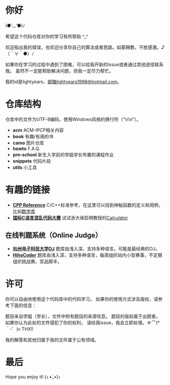 # 你好

(●’◡’●)ﾉ 

希望这个代码仓库对你的学习有所帮助 ^_^

欢迎指出我的错误，也欢迎分享你自己的算法或者思路。如蒙赐教，不胜感激。♪（＾∀＾●）ﾉ

如果你在学习的过程中遇到了困难，可以给我开新的Issue或者通过其他途径联系我。
虽然不一定能帮助解决问题，但我一定尽力帮忙。

我的id是lightyears，邮箱lightyears1998@hotmail.com。

# 仓库结构

仓库中的文件为UTF-8编码，使用Windows风格的换行符（“\r\n”）。

- **acm** ACM-IPCP相关内容
- **book** 有趣/有用的书
- **camo** 图片仓库
- **howto** F.A.Q.
- **pre-school** 新生入学前的学姐学长布置的课程作业
- **snippets** 代码片段
- **utils** 小工具

# 有趣的链接

* **[CPP Reference][link_cppreference]** C/C++标准参考，在这里可以找到神秘函数的定义和用例，比如[数学库][link_math.h]
* **[国际C语言混乱代码大赛][link_ioccc]** 试试浙大侯启明教授的[Calculator][link_calculator]

## 在线判题系统（Online Judge）

* **[杭州电子科技大学OJ][link_hdu_acm]** 题库由浅入深，支持多种语言。可能是最经典的OJ。
* **[HihoCoder][link_hiho]** 题库由浅入深，支持多种语言，每周组织站内小型赛事，不定期组织挑战赛，奖品颇丰。

# 许可

你可以自由地使用这个代码库中的代码学习，
如果你的使用方式涉及版权，请参考下面的信息：

题目来自学姐（学长），文件中附有题目的来源信息。
题目的版权属于出题者。
如果你认为此处的文件侵犯了你的权利，
请给我issue，我会立即处理。☆⌒(*＾-゜)v THX!!

我的解答和其他归属于我的文件属于公有领域。

# 最后

Hope you enjoy it! (ง •̀_•́)ง

[link_cppreference]: http://en.cppreference.com/w/
[link_math.h]: http://en.cppreference.com/w/c/numeric/math
[link_ioccc]: http://www.ioccc.org/
[link_calculator]: http://www.ioccc.org/2011/hou/hou.c
[link_hdu_acm]: http://acm.hdu.edu.cn/
[link_hiho]: https://hihocoder.com/
